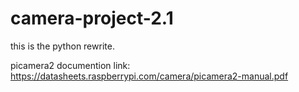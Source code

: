 # camera-project-2.1

this is the python rewrite. 

picamera2 documention link: https://datasheets.raspberrypi.com/camera/picamera2-manual.pdf
